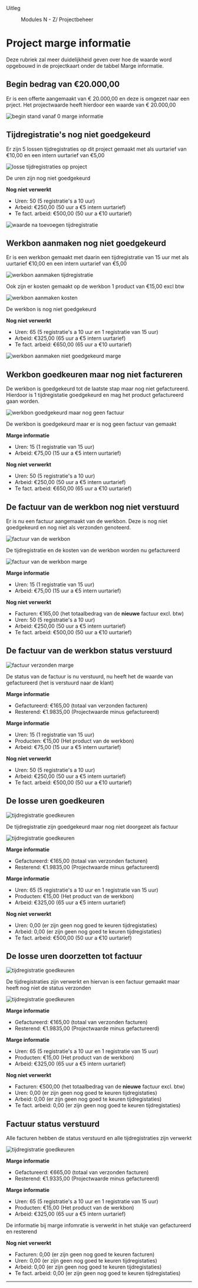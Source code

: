 <properties>
	<page>
		<title>uitleg</title>
		<description>Uitleg</description>
	</page>
	<menu>
		<position>Modules N - Z/ Projectbeheer</position>
		<title>Project marge informatie</title>
	</menu>
</properties>

# Project marge informatie #

Deze rubriek zal meer duidelijkheid geven over hoe de waarde word opgebouwd in de projectkaart onder de tabbel Marge informatie.

## Begin bedrag van €20.000,00 ##

Er is een offerte aangemaakt van € 20.000,00 en deze is omgezet naar een prject.
Het projectwaarde heeft hierdoor een waarde van € 20.000,00

![begin stand vanaf 0 marge informatie](images/begin-saldo.png)

## Tijdregistratie's nog niet goedgekeurd ##

Er zijn 5 lossen tijdregistraties op dit project gemaakt met als uurtarief van €10,00 en een intern uurtarief van €5,00

![losse tijdregistraties op project](images/tijdregistratie-los.png)

<div class="tip">
De uren zijn nog niet goedgekeurd
</div>

**Nog niet verwerkt**

- Uren: 50 (5 registratie's a 10 uur)
- Arbeid: €250,00 (50 uur a €5 intern uurtarief)
- Te fact. arbeid: €500,00 (50 uur a €10 uurtarief)

![waarde na toevoegen tijdregistratie](images/waarde-toevoegen-tijdregistratie.png)

## Werkbon aanmaken nog niet goedgekeurd ##

Er is een werkbon gemaakt met daarin een tijdregistratie van 15 uur met als uurtarief €10,00 en een intern uurtarief van €5,00

![werkbon aanmaken tijdregistratie](images/werkbon-tijd.png)

Ook zijn er kosten gemaakt op de werkbon 1 product van €15,00 excl btw

![werkbon aanmaken kosten](images/werkbon-kosten.png)

<div class="tip">
De werkbon is nog niet goedgekeurd
</div>

**Nog niet verwerkt**

- Uren: 65 (5 registratie's a 10 uur en 1 registratie van 15 uur)
- Arbeid: €325,00 (65 uur a €5 intern uurtarief)
- Te fact. arbeid: €650,00 (65 uur a €10 uurtarief)

![werkbon aanmaken niet goedgekeurd marge](images/werkbon-aanmaken.png)

## Werkbon goedkeuren maar nog niet factureren ##

De werkbon is goedgekeurd tot de laatste stap maar nog niet gefactureerd. Hierdoor is 1 tijdregistatie goedgekeurd en mag het product gefactureerd gaan worden.

![werkbon goedgekeurd maar nog geen factuur](images/werkbon-goedgekeurd.png)

<div class="tip">
De werkbon is goedgekeurd maar er is nog geen factuur van gemaakt
</div>

**Marge informatie**

- Uren: 15 (1 registratie van 15 uur)
- Arbeid: €75,00 (15 uur a €5 intern uurtarief)

**Nog niet verwerkt**

- Uren: 50 (5 registratie's a 10 uur)
- Arbeid: €250,00 (50 uur a €5 intern uurtarief)
- Te fact. arbeid: €650,00 (65 uur a €10 uurtarief)

## De factuur van de werkbon nog niet verstuurd ##

Er is nu een factuur aangemaakt van de werkbon. Deze is nog niet goedgekeurd en nog niet als verzonden genoteerd.

![factuur van de werkbon](images/werkbon-factuur.png)

<div class="tip">
De tijdregistratie en de kosten van de werkbon worden nu gefactureerd
</div>

![factuur van de werkbon marge](images/werkbon-factuur-marge.png)

**Marge informatie**

- Uren: 15 (1 registratie van 15 uur)
- Arbeid: €75,00 (15 uur a €5 intern uurtarief)

**Nog niet verwerkt**

- Facturen: €165,00 (het totaalbedrag van de **nieuwe** factuur excl. btw)
- Uren: 50 (5 registratie's a 10 uur)
- Arbeid: €250,00 (50 uur a €5 intern uurtarief)
- Te fact. arbeid: €500,00 (50 uur a €10 uurtarief)

## De factuur van de werkbon status verstuurd ##

![factuur verzonden marge](images/werbon-verstuurd-marge.png)

<div class="tip">
De status van de factuur is nu verstuurd, nu heeft het de waarde van gefactureerd (het is verstuurd naar de klant)
</div>

**Marge informatie**

- Gefactureerd: €165,00 (totaal van verzonden facturen)
- Resterend: €1.9835,00 (Projectwaarde minus gefactureerd)

**Marge informatie**

- Uren: 15 (1 registratie van 15 uur)
- Producten: €15,00 (Het product van de werkbon)
- Arbeid: €75,00 (15 uur a €5 intern uurtarief)

**Nog niet verwerkt**

- Uren: 50 (5 registratie's a 10 uur)
- Arbeid: €250,00 (50 uur a €5 intern uurtarief)
- Te fact. arbeid: €500,00 (50 uur a €10 uurtarief)

## De losse uren goedkeuren ##

![tijdregistratie goedkeuren ](images/tijdregistratie-los-goedgekeurd.png)

<div class="tip">
De tijdregistratie zijn goedgekeurd maar nog niet doorgezet als factuur
</div>

![tijdregistratie goedkeuren ](images/losse-uren-goedkeuren.png)

**Marge informatie**

- Gefactureerd: €165,00 (totaal van verzonden facturen)
- Resterend: €1.9835,00 (Projectwaarde minus gefactureerd)

**Marge informatie**

- Uren: 65 (5 registratie's a 10 uur en 1 registratie van 15 uur)
- Producten: €15,00 (Het product van de werkbon)
- Arbeid: €325,00 (65 uur a €5 intern uurtarief)

**Nog niet verwerkt**

- Uren: 0,00 (er zijn geen nog goed te keuren tijdregistaties)
- Arbeid: 0,00 (er zijn geen nog goed te keuren tijdregistaties)
- Te fact. arbeid: €500,00 (50 uur a €10 uurtarief)

## De losse uren doorzetten tot factuur ##

![tijdregistratie goedkeuren ](images/factuur-losse-registraties.png)

<div class="tip">
De tijdregistraties zijn verwerkt en hiervan is een factuur gemaakt maar heeft nog niet de status verzonden
</div>

![tijdregistratie goedkeuren ](images/marge-goedgekeurde-tijd.png)

**Marge informatie**

- Gefactureerd: €165,00 (totaal van verzonden facturen)
- Resterend: €1.9835,00 (Projectwaarde minus gefactureerd)

**Marge informatie**

- Uren: 65 (5 registratie's a 10 uur en 1 registratie van 15 uur)
- Producten: €15,00 (Het product van de werkbon)
- Arbeid: €325,00 (65 uur a €5 intern uurtarief)

**Nog niet verwerkt**

- Facturen: €500,00 (het totaalbedrag van de **nieuwe** factuur excl. btw)
- Uren: 0,00 (er zijn geen nog goed te keuren tijdregistaties)
- Arbeid: 0,00 (er zijn geen nog goed te keuren tijdregistaties)
- Te fact. arbeid: 0,00 (er zijn geen nog goed te keuren tijdregistaties)

## Factuur status verstuurd  ##

<div class="tip">
Alle facturen hebben de status verstuurd en alle tijdregistraties zijn verwerkt
</div>

![tijdregistratie goedkeuren ](images/eind-saldo.png)

**Marge informatie**

- Gefactureerd: €665,00 (totaal van verzonden facturen)
- Resterend: €1.9335,00 (Projectwaarde minus gefactureerd)

**Marge informatie**

- Uren: 65 (5 registratie's a 10 uur en 1 registratie van 15 uur)
- Producten: €15,00 (Het product van de werkbon)
- Arbeid: €325,00 (65 uur a €5 intern uurtarief)

<div class="tip">
De informatie bij marge infomratie is verwerkt in het stukje van gefactureerd en resterend
</div>

**Nog niet verwerkt**

- Facturen: 0,00 (er zijn geen nog goed te keuren facturen)
- Uren: 0,00 (er zijn geen nog goed te keuren tijdregistaties)
- Arbeid: 0,00 (er zijn geen nog goed te keuren tijdregistaties)
- Te fact. arbeid: 0,00 (er zijn geen nog goed te keuren tijdregistaties)

-------






